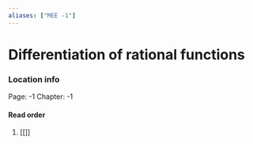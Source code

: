 ```yaml
---
aliases: ["MEE -1"]
---
```


# Differentiation of rational functions

### Location info
Page: -1
Chapter: -1

#### Read order

1) [[]]